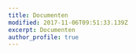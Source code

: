 ```yaml
---
title: Documenten
modified: 2017-11-06T09:51:33.139Z
excerpt: Documenten
author_profile: true
---
```

